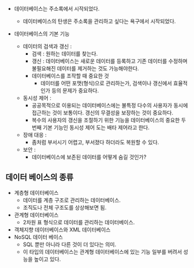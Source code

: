 
- 데이터베이스는 주소록에서 시작되었다. 
	- 데이터베이스의 탄생은 주소록을 관리하고 싶다는 욕구에서 시작되었다. 

- 데이터베이스의 기본 기능
	- 데이터의 검색과 갱신 : 
		- 검색 : 원하는 데이터를 찾는다. 
		- 갱신 : 데이터베이스는 새로운 데이터를 등록하고 기존 데이터를 수정하며 불필요해진 데이터를 제거하는 것도 가능해야한다. 
		- 데이터베이스를 조작할 때 중요한 것
			- 데이터를 어떤 포맷(형식)으로 관리하는가, 검색이나 갱신에서 효율적인가 등의 문제가 중요하다. 
	- 동시성 제어 : 
		- 공공목적으로 이용되는 데이터베이스에는 불특정 다수의 사용자가 동시에 접근하는 것이 보통이다. 갱신의 무결성을 보장하는 것이 중요하다.
		- 복수의 사용자의 갱신을 조절하기 위한 기능을 데이터베이스의 중요한 두 번째 기본 기능인 동시성 제어 도는 배타 제어라고 한다. 
	- 장애 대응 : 
		- 좀처럼 부서시기 어렵고, 부서졌다 하더라도 복원할 수 있다. 
	- 보안 : 
		- 데이터베이스에 보존된 데이터를 어떻게 숨길 것인가?



## 데이터 베이스의 종류 

- 계층형 데이터베이스 
	- 데이터를 계층 구조로 관리하는 데이터베이스. 
	- 조직도나 전체 구조도를 상상해보면 됨. 
- 관계형 데이터베이스 
	- 2차원 표 형식으로 데이터를 관리하는 데이터베이스. 
- 객체지향 데이터베이스와 XML 데이터베이스 
- NoSQL 데이터 베이스 
	- SQL 뿐만 아니라 다른 것이 더 있다는 의미. 
	- 이 타입의 데이터베이스는 관계형 데이터베이스에 있는 기능 일부를 버려서 성능을 높이고 있다. 